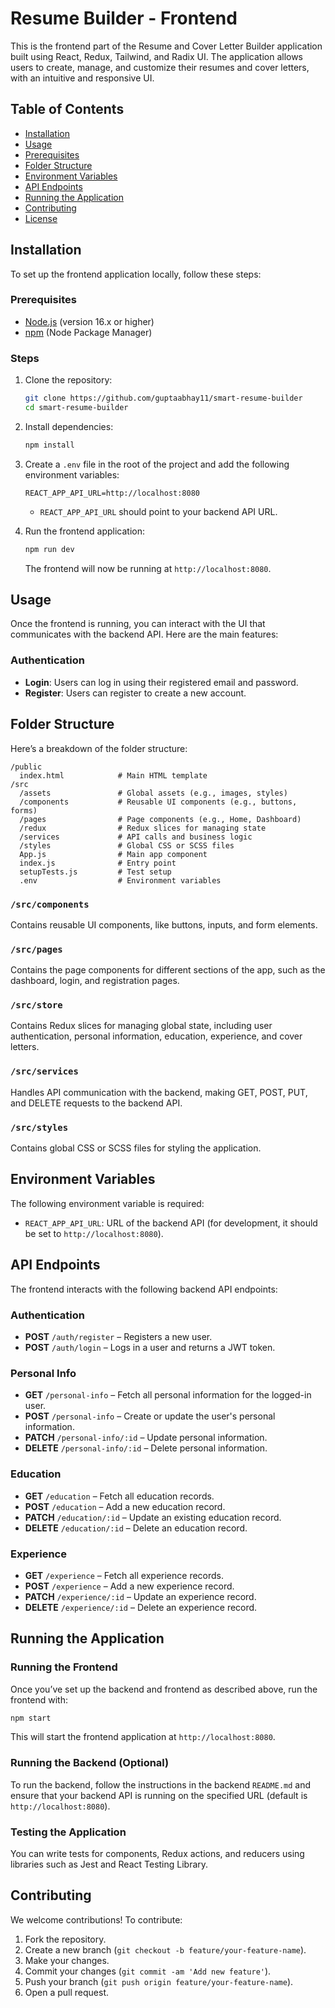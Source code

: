 # Resume Builder - Frontend

This is the frontend part of the Resume and Cover Letter Builder application built using React, Redux, Tailwind, and Radix UI. The application allows users to create, manage, and customize their resumes and cover letters, with an intuitive and responsive UI.

## Table of Contents

- [Installation](#installation)
- [Usage](#usage)
- [Prerequisites](#prerequisites)
- [Folder Structure](#folder-structure)
- [Environment Variables](#environment-variables)
- [API Endpoints](#api-endpoints)
- [Running the Application](#running-the-application)
- [Contributing](#contributing)
- [License](#license)

## Installation

To set up the frontend application locally, follow these steps:

### Prerequisites

- [Node.js](https://nodejs.org/) (version 16.x or higher)
- [npm](https://www.npmjs.com/) (Node Package Manager)

### Steps

1. Clone the repository:

   ```bash
   git clone https://github.com/guptaabhay11/smart-resume-builder
   cd smart-resume-builder
   ```

2. Install dependencies:

   ```bash
   npm install
   ```

3. Create a `.env` file in the root of the project and add the following environment variables:

   ```env
   REACT_APP_API_URL=http://localhost:8080
   ```

   - `REACT_APP_API_URL` should point to your backend API URL.

4. Run the frontend application:

   ```bash
   npm run dev
   ```

   The frontend will now be running at `http://localhost:8080`.

## Usage

Once the frontend is running, you can interact with the UI that communicates with the backend API. Here are the main features:

### Authentication

- **Login**: Users can log in using their registered email and password.
- **Register**: Users can register to create a new account.



## Folder Structure

Here’s a breakdown of the folder structure:

```
/public
  index.html            # Main HTML template
/src
  /assets               # Global assets (e.g., images, styles)
  /components           # Reusable UI components (e.g., buttons, forms)
  /pages                # Page components (e.g., Home, Dashboard)
  /redux                # Redux slices for managing state
  /services             # API calls and business logic
  /styles               # Global CSS or SCSS files
  App.js                # Main app component
  index.js              # Entry point
  setupTests.js         # Test setup
  .env                  # Environment variables
```

### `/src/components`

Contains reusable UI components, like buttons, inputs, and form elements.

### `/src/pages`

Contains the page components for different sections of the app, such as the dashboard, login, and registration pages.

### `/src/store`

Contains Redux slices for managing global state, including user authentication, personal information, education, experience, and cover letters.

### `/src/services`

Handles API communication with the backend, making GET, POST, PUT, and DELETE requests to the backend API.

### `/src/styles`

Contains global CSS or SCSS files for styling the application.

## Environment Variables

The following environment variable is required:

- `REACT_APP_API_URL`: URL of the backend API (for development, it should be set to `http://localhost:8080`).

## API Endpoints

The frontend interacts with the following backend API endpoints:

### Authentication

- **POST** `/auth/register` – Registers a new user.
- **POST** `/auth/login` – Logs in a user and returns a JWT token.

### Personal Info

- **GET** `/personal-info` – Fetch all personal information for the logged-in user.
- **POST** `/personal-info` – Create or update the user's personal information.
- **PATCH** `/personal-info/:id` – Update personal information.
- **DELETE** `/personal-info/:id` – Delete personal information.

### Education

- **GET** `/education` – Fetch all education records.
- **POST** `/education` – Add a new education record.
- **PATCH** `/education/:id` – Update an existing education record.
- **DELETE** `/education/:id` – Delete an education record.

### Experience

- **GET** `/experience` – Fetch all experience records.
- **POST** `/experience` – Add a new experience record.
- **PATCH** `/experience/:id` – Update an experience record.
- **DELETE** `/experience/:id` – Delete an experience record.


## Running the Application

### Running the Frontend

Once you’ve set up the backend and frontend as described above, run the frontend with:

```bash
npm start
```

This will start the frontend application at `http://localhost:8080`.

### Running the Backend (Optional)

To run the backend, follow the instructions in the backend `README.md` and ensure that your backend API is running on the specified URL (default is `http://localhost:8080`).

### Testing the Application

You can write tests for components, Redux actions, and reducers using libraries such as Jest and React Testing Library.

## Contributing

We welcome contributions! To contribute:

1. Fork the repository.
2. Create a new branch (`git checkout -b feature/your-feature-name`).
3. Make your changes.
4. Commit your changes (`git commit -am 'Add new feature'`).
5. Push your branch (`git push origin feature/your-feature-name`).
6. Open a pull request.